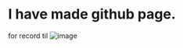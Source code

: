 
# I have made github page.

for record til
![image](https://user-images.githubusercontent.com/123606516/216756630-5c34a1c7-98c2-4c94-bb9c-127a6795c143.png)
